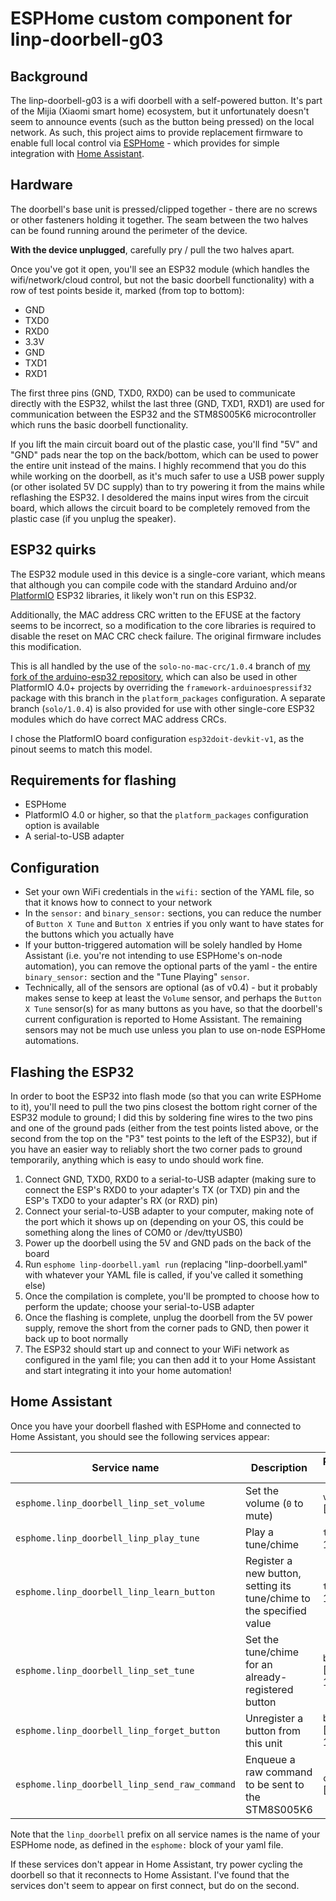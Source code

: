 # ESPHome custom component for linp-doorbell-g03

## Background
The linp-doorbell-g03 is a wifi doorbell with a self-powered button.  It's part of the Mijia (Xiaomi smart home) ecosystem, but it unfortunately doesn't seem to announce events (such as the button being pressed) on the local network.  As such, this project aims to provide replacement firmware to enable full local control via [ESPHome](https://esphome.io/) - which provides for simple integration with [Home Assistant](https://www.home-assistant.io/).

## Hardware
The doorbell's base unit is pressed/clipped together - there are no screws or other fasteners holding it together.  The seam between the two halves can be found running around the perimeter of the device.

**With the device unplugged**, carefully pry / pull the two halves apart.

Once you've got it open, you'll see an ESP32 module (which handles the wifi/network/cloud control, but not the basic doorbell functionality) with a row of test points beside it, marked (from top to bottom):
- GND
- TXD0
- RXD0
- 3.3V
- GND
- TXD1
- RXD1

The first three pins (GND, TXD0, RXD0) can be used to communicate directly with the ESP32, whilst the last three (GND, TXD1, RXD1) are used for communication between the ESP32 and the STM8S005K6 microcontroller which runs the basic doorbell functionality.

If you lift the main circuit board out of the plastic case, you'll find "5V" and "GND" pads near the top on the back/bottom, which can be used to power the entire unit instead of the mains.  I highly recommend that you do this while working on the doorbell, as it's much safer to use a USB power supply (or other isolated 5V DC supply) than to try powering it from the mains while reflashing the ESP32.  I desoldered the mains input wires from the circuit board, which allows the circuit board to be completely removed from the plastic case (if you unplug the speaker).

## ESP32 quirks
The ESP32 module used in this device is a single-core variant, which means that although you can compile code with the standard Arduino and/or [PlatformIO](https://platformio.org/) ESP32 libraries, it likely won't run on this ESP32.

Additionally, the MAC address CRC written to the EFUSE at the factory seems to be incorrect, so a modification to the core libraries is required to disable the reset on MAC CRC check failure.  The original firmware includes this modification.

This is all handled by the use of the `solo-no-mac-crc/1.0.4` branch of [my fork of the arduino-esp32 repository](https://github.com/pauln/arduino-esp32), which can also be used in other PlatformIO 4.0+ projects by overriding the `framework-arduinoespressif32` package with this branch in the `platform_packages` configuration.  A separate branch (`solo/1.0.4`) is also provided for use with other single-core ESP32 modules which do have correct MAC address CRCs.

I chose the PlatformIO board configuration `esp32doit-devkit-v1`, as the pinout seems to match this model.

## Requirements for flashing
- ESPHome
- PlatformIO 4.0 or higher, so that the `platform_packages` configuration option is available
- A serial-to-USB adapter

## Configuration
- Set your own WiFi credentials in the `wifi:` section of the YAML file, so that it knows how to connect to your network
- In the `sensor:` and `binary_sensor:` sections, you can reduce the number of `Button X Tune` and `Button X` entries if you only want to have states for the buttons which you actually have
- If your button-triggered automation will be solely handled by Home Assistant (i.e. you're not intending to use ESPHome's on-node automation), you can remove the optional parts of the yaml - the entire `binary_sensor:` section and the "Tune Playing" `sensor`.
- Technically, all of the sensors are optional (as of v0.4) - but it probably makes sense to keep at least the `Volume` sensor, and perhaps the `Button X Tune` sensor(s) for as many buttons as you have, so that the doorbell's current configuration is reported to Home Assistant.  The remaining sensors may not be much use unless you plan to use on-node ESPHome automations.

## Flashing the ESP32
In order to boot the ESP32 into flash mode (so that you can write ESPHome to it), you'll need to pull the two pins closest the bottom right corner of the ESP32 module to ground; I did this by soldering fine wires to the two pins and one of the ground pads (either from the test points listed above, or the second from the top on the "P3" test points to the left of the ESP32), but if you have an easier way to reliably short the two corner pads to ground temporarily, anything which is easy to undo should work fine.

1. Connect GND, TXD0, RXD0 to a serial-to-USB adapter (making sure to connect the ESP's RXD0 to your adapter's TX (or TXD) pin and the ESP's TXD0 to your adapter's RX (or RXD) pin)
2. Connect your serial-to-USB adapter to your computer, making note of the port which it shows up on (depending on your OS, this could be something along the lines of COM0 or /dev/ttyUSB0)
3. Power up the doorbell using the 5V and GND pads on the back of the board
4. Run `esphome linp-doorbell.yaml run` (replacing "linp-doorbell.yaml" with whatever your YAML file is called, if you've called it something else)
5. Once the compilation is complete, you'll be prompted to choose how to perform the update; choose your serial-to-USB adapter
6. Once the flashing is complete, unplug the doorbell from the 5V power supply, remove the short from the corner pads to GND, then power it back up to boot normally
7. The ESP32 should start up and connect to your WiFi network as configured in the yaml file; you can then add it to your Home Assistant and start integrating it into your home automation!

## Home Assistant
Once you have your doorbell flashed with ESPHome and connected to Home Assistant, you should see the following services appear:

| Service name  | Description | Parameter 1 | Parameter 2 |
| ------------- | ----------- | ----------- | ----------- |
| `esphome.linp_doorbell_linp_set_volume` | Set the volume (`0` to mute) | `volume` \[int, 0-4]  |  |
| `esphome.linp_doorbell_linp_play_tune` | Play a tune/chime | `tune` \[int, 1-36]  |  |
| `esphome.linp_doorbell_linp_learn_button` | Register a new button, setting its tune/chime to the specified value | `tune` \[int, 1-36]  |  |
| `esphome.linp_doorbell_linp_set_tune` | Set the tune/chime for an already-registered button | `button` \[int, 1-10]  | `tune` \[int, 1-36] |
| `esphome.linp_doorbell_linp_forget_button` | Unregister a button from this unit | `button` \[int, 1-10]  |  |
| `esphome.linp_doorbell_linp_send_raw_command` | Enqueue a raw command to be sent to the STM8S005K6 | `command` \[string]  |  |

Note that the `linp_doorbell` prefix on all service names is the name of your ESPHome node, as defined in the `esphome:` block of your yaml file.

If these services don't appear in Home Assistant, try power cycling the doorbell so that it reconnects to Home Assistant.  I've found that the services don't seem to appear on first connect, but do on the second.